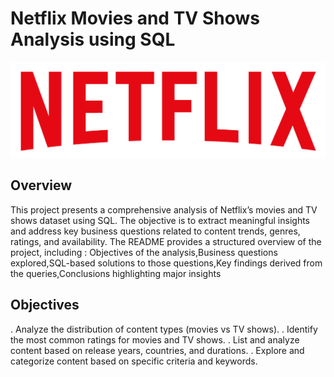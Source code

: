 # Netflix Movies and TV Shows Analysis using SQL


![Netflix logo](https://github.com/ChitraSatyaLahariPatnala/Netflix_Analysis_SQL_Project/blob/main/logo.png)

## Overview

This project presents a comprehensive analysis of Netflix’s movies and TV shows dataset using SQL. The objective is to extract meaningful insights and address key business questions related to content trends, genres, ratings, and availability. The README provides a structured overview of the project, including : Objectives of the analysis,Business questions explored,SQL-based solutions to those questions,Key findings derived from the queries,Conclusions highlighting major insights

## Objectives

. Analyze the distribution of content types (movies vs TV shows). 
. Identify the most common ratings for movies and TV shows. 
. List and analyze content based on release years, countries, and durations. 
. Explore and categorize content based on specific criteria and keywords.
